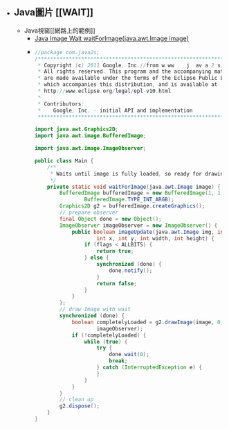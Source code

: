 - ## Java圖片 [[WAIT]]
	- Java視窗[[網路上的範例]]
		- [Java Image Wait waitForImage(java.awt.Image image)](http://www.java2s.com/example/java-utility-method/image-wait/waitforimage-java.awt.image-image-c1bec.html)
		- ```java
		  //package com.java2s;
		  /*******************************************************************************
		   * Copyright (c) 2011 Google, Inc.//from w ww .  j  av a 2 s. c om
		   * All rights reserved. This program and the accompanying materials
		   * are made available under the terms of the Eclipse Public License v1.0
		   * which accompanies this distribution, and is available at
		   * http://www.eclipse.org/legal/epl-v10.html
		   *
		   * Contributors:
		   *    Google, Inc. - initial API and implementation
		   *******************************************************************************/
		  
		  import java.awt.Graphics2D;
		  import java.awt.image.BufferedImage;
		  
		  import java.awt.image.ImageObserver;
		  
		  public class Main {
		      /**
		       * Waits until image is fully loaded, so ready for drawing.
		       */
		      private static void waitForImage(java.awt.Image image) {
		          BufferedImage bufferedImage = new BufferedImage(1, 1,
		                  BufferedImage.TYPE_INT_ARGB);
		          Graphics2D g2 = bufferedImage.createGraphics();
		          // prepare observer
		          final Object done = new Object();
		          ImageObserver imageObserver = new ImageObserver() {
		              public boolean imageUpdate(java.awt.Image img, int flags,
		                      int x, int y, int width, int height) {
		                  if (flags < ALLBITS) {
		                      return true;
		                  } else {
		                      synchronized (done) {
		                          done.notify();
		                      }
		                      return false;
		                  }
		              }
		          };
		          // draw Image with wait
		          synchronized (done) {
		              boolean completelyLoaded = g2.drawImage(image, 0, 0,
		                      imageObserver);
		              if (!completelyLoaded) {
		                  while (true) {
		                      try {
		                          done.wait(0);
		                          break;
		                      } catch (InterruptedException e) {
		                      }
		                  }
		              }
		          }
		          // clean up
		          g2.dispose();
		      }
		  }
		  ```